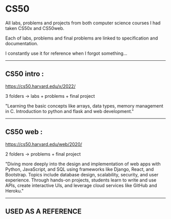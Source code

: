 # CS50

All labs, problems and projects from both computer science courses I had taken CS50x and CS50web. 

Each of labs, problems and final problems are linked to specification and documentation.

I constantly use it for reference when I forgot something... 

___

## CS50 intro : 

https://cs50.harvard.edu/x/2022/

3 folders -> labs + problems + final project

"Learning the basic concepts like arrays, data types, memory management in C. Introduction to python and flask and web development."

___

## CS50 web : 

https://cs50.harvard.edu/web/2020/

2 folders -> problems + final project

"Diving more deeply into the design and implementation of web apps with Python, JavaScript, and SQL using frameworks like Django, React, and Bootstrap. Topics include database design, scalability, security, and user experience. Through hands-on projects, students learn to write and use APIs, create interactive UIs, and leverage cloud services like GitHub and Heroku."

___

## USED AS A REFERENCE


